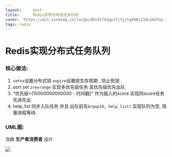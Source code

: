 ```yaml
---
layout:     post
title:      Redis实现分布式任务队列
cover: 'https://ws1.sinaimg.cn/large/db141f43gy1fjfyjtgd98j234u1bd7wi.jpg'
tags: redis
---
```

# Redis实现分布式任务队列
### 核心做法:
1. `setnx`设置分布式锁 `expire`设置锁生存周期 , 防止死锁 . 
2. sort set  `zrevrange` 实现多优先级任务  高优先级优先出队
3. "优先级+(10000000000000 - 时间戳)"   作为插入的score  实现同score任务先进先出
4. help_list 同步入队任务 并且 出队前先`brpop(0, help_list)` 实现队列为空, 阻塞进程等待. 

### UML图:
当做 **生产者消费者** 设计

 ![](https://ooo.0o0.ooo/2017/06/18/594676a098014.png)